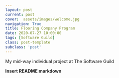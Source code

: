 ```yaml
---
layout: post
current: post
cover:  assets/images/welcome.jpg
navigation: True
title: Flooring Company Program
date: 2020-07-27 10:00:00
tags: [Software Guild]
class: post-template
subclass: 'post'
---
```


My mid-way individual project at The Software Guild

**Insert README markdown**
